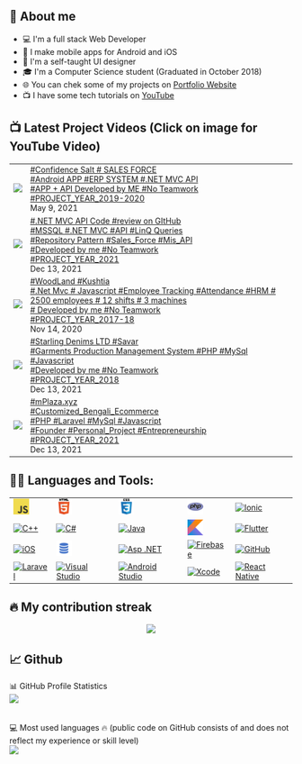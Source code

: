 <!-- <a href="#"><img width="100%" height="auto" src="https://i.imgur.com/iXuL1HG.png" height="175px"/></a>

<h3 align="center">Hey there, I'm <a href="https://KhanSonet.github.io/">Khan Sonet</a>
<img src="https://media.giphy.com/media/hvRJCLFzcasrR4ia7z/giphy.gif" width="28"> <img src="https://emojis.slackmojis.com/emojis/images/1531849430/4246/blob-sunglasses.gif?1531849430" width="28"/></h3> -->

## 📖  About me

* 💻 I'm a full stack Web Developer
* 📱 I make mobile apps for Android and iOS
* 🎨 I'm a self-taught UI designer
* 🎓 I'm a Computer Science student (Graduated in October 2018)
* 🌐 You can chek some of my projects on [Portfolio Website](https://KhanSonet.github.io)
* 📺 I have some tech tutorials on [YouTube](https://www.youtube.com/channel/UCEAtqzTMaAEFURvXK8Y64rg)

## 📺 Latest Project Videos (Click on image for YouTube Video)


<table>
<tbody>
<tr>
<td><a href="https://www.youtube.com/watch?v=210Ni-uDMAw&t=212s"><img width="240px" src="https://i.ytimg.com/vi/210Ni-uDMAw/hqdefault.jpg"></a></td>
<td><a href="https://www.youtube.com/watch?v=210Ni-uDMAw&t=212s"> #Confidence Salt # SALES FORCE <br/>#Android APP #ERP SYSTEM #.NET MVC API 
   <br/>#APP + API Developed by ME #No Teamwork<br/>#PROJECT_YEAR_2019-2020</a><br/>May 9, 2021</td></tr>
<tr>
<td><a href="https://www.youtube.com/watch?v=N0_sJUJqoHQ"><img width="240px" src="https://i9.ytimg.com/vi/N0_sJUJqoHQ/mq2.jpg?sqp=CKjg2o0G&rs=AOn4CLA6Qw-alS2sETQjwSbUVbB5Ssb0IA&retry=4"></a></td>
<td><a href="https://www.youtube.com/watch?v=N0_sJUJqoHQ">#.NET MVC API Code #review on GItHub <br/> #MSSQL #.NET MVC #API #LinQ Queries <br/>#Repository Pattern #Sales_Force #Mis_API<br/>#Developed by me #No Teamwork<br/>#PROJECT_YEAR_2021</a><br/>Dec 13, 2021</td></tr>
<tr>  
<td><a href="https://www.youtube.com/watch?v=v1TrCBV4br8&t=1s"><img width="240px" src="https://i.ytimg.com/vi/v1TrCBV4br8/hqdefault.jpg"></a></td>
<td><a href="https://www.youtube.com/watch?v=v1TrCBV4br8&t=1s">#WoodLand #Kushtia <br/>#.Net Mvc # Javascript #Employee Tracking #Attendance #HRM # 2500 employees # 12 shifts # 3 machines  <br/># Developed by me #No Teamwork<br/>#PROJECT_YEAR_2017-18</a><br/>Nov 14, 2020</td></tr>
<tr>
<td><a href="https://www.youtube.com/watch?v=KY59L-YDiqk&t=40s"><img width="240px" src="https://i9.ytimg.com/vi/KY59L-YDiqk/mq2.jpg?sqp=COi62o0G&rs=AOn4CLARGVqBgFL49BsHHsD0vvRUoEyMag"></a></td>
<td><a href="https://www.youtube.com/watch?v=KY59L-YDiqk&t=40s">#Starling Denims LTD #Savar <br/> #Garments Production Management System #PHP  #MySql #Javascript  <br/>#Developed by me #No Teamwork<br/>#PROJECT_YEAR_2018</a><br/>Dec 13, 2021</td></tr>
   <tr>
<td><a href="https://www.youtube.com/watch?v=Xu3-Xom1uDQ"><img width="240px" src="https://i9.ytimg.com/vi/Xu3-Xom1uDQ/mq3.jpg?sqp=CMjN2o0G&rs=AOn4CLA5fXjYtY-MuT5GyY_MpOAU7F76sQ"></a></td>
<td><a href="https://www.youtube.com/watch?v=Xu3-Xom1uDQ">#mPlaza.xyz <br/>#Customized_Bengali_Ecommerce <br/> #PHP #Laravel #MySql #Javascript  <br/>#Founder #Personal_Project #Entrepreneurship<br/>#PROJECT_YEAR_2021</a><br/>Dec 13, 2021</td></tr>    
</tbody>
</table>


## 👨‍💻 Languages and Tools:

<table>
    <tbody>
        <tr>
            <td><a href="#"><img alt="JavaScript" title="JavaScript" height="28px"
                        src="https://raw.githubusercontent.com/github/explore/80688e429a7d4ef2fca1e82350fe8e3517d3494d/topics/javascript/javascript.png" /></a>
            </td>
            <td><a href="#"><img alt="HTML5" title="HTML5" height="28px"
                        src="https://raw.githubusercontent.com/github/explore/80688e429a7d4ef2fca1e82350fe8e3517d3494d/topics/html/html.png" /></a>
            </td>
            <td><a href="#"><img alt="CSS3" title="CSS3" height="28px"
                        src="https://raw.githubusercontent.com/github/explore/80688e429a7d4ef2fca1e82350fe8e3517d3494d/topics/css/css.png" /></a>
            </td>
            <td><a href="#"><img alt="PHP" title="PHP" height="28px"
                        src="https://raw.githubusercontent.com/github/explore/80688e429a7d4ef2fca1e82350fe8e3517d3494d/topics/php/php.png" /></a>
            </td>
            <td><a href="#"><img alt="Ionic" title="Ionic" height="28px"
                        src="https://simpleicons.org/icons/ionic.svg" /></a>
            </td>
        </tr>
        <tr>
            <td><a href="#"><img alt="C++" title="C++" height="28px"
                        src="https://img.icons8.com/color/48/000000/c-plus-plus-logo.png" /></a></td>
            <td><a href="#"><img alt="C#" title="C#" height="28px"
                        src="https://img.icons8.com/color/48/000000/c-sharp-logo.png" /></a></td>
            <td><a href="#"><img alt="Java" title="Java" height="28px"
                        src="https://img.icons8.com/color/48/000000/java-coffee-cup-logo.png" /></a></td>
            <td><a href="#"><img alt="Kotlin" title="Kotlin" height="28px"
                        src="https://raw.githubusercontent.com/github/explore/80688e429a7d4ef2fca1e82350fe8e3517d3494d/topics/kotlin/kotlin.png" /></a>
            </td>
            <td><a href="#"><img alt="Flutter" title="Flutter" height="28px"
                        src="https://img.icons8.com/color/48/000000/flutter.png" /></a></td>
        </tr>
        <tr>
            <td><a href="#"><img alt="iOS" title="iOS" height="28px"
                        src="https://simpleicons.org/icons/apple.svg" /></a>
            </td>
            <td><a href="#"><img alt="SQL" title="SQL" height="28px"
                        src="https://raw.githubusercontent.com/github/explore/80688e429a7d4ef2fca1e82350fe8e3517d3494d/topics/sql/sql.png" /></a>
            </td>
            <td><a href="#"><img alt="Asp .NET" title="Asp .NET" height="28px"
                        src="https://img.icons8.com/color/48/000000/visual-studio-2019.png" /></a></td>
            <td><a href="#"><img alt="Firebase" title="Firebase" height="28px"
                        src="https://simpleicons.org/icons/firebase.svg" /></a></td>
            <td><a href="#"><img alt="GitHub" title="GitHub" height="28px"
                        src="https://i.imgur.com/DZgetVv.png" /></a>
            </td>
        </tr>
        <tr>
            <td><a href="#"><img alt="Laravel" title="Laravel" height="28px"
                        src="https://simpleicons.org/icons/laravel.svg" /></a>
            </td>
            <td><a href="#"><img alt="Visual Studio" title="Visual Studio Code" height="28px"
                        src="https://img.icons8.com/fluent/48/000000/visual-studio-code-2019.png" /></a></td>
            <td><a href="#"><img alt="Android Studio" title="Android Studio" height="28px"
                        src="https://i.imgur.com/6nJGNMN.png" /></a></td>
            <td><a href="#"><img alt="Xcode" title="Xcode" height="28px"
                        src="https://simpleicons.org/icons/xcode.svg" /></a></td>
            <td><a href="#"><img alt="React Native" title="React Native" height="28px"
                        src="https://simpleicons.org/icons/react.svg" /></a></td>
        </tr>
    </tbody>
</table>



## 🔥  My contribution streak

<p align="center">
    <img src="https://github-readme-streak-stats.herokuapp.com/?user=KhanSonet#version3"/>
</p>

## 📈  Github

📊   GitHub Profile Statistics
  <br/>
  <a href="https://github.com/anuraghazra/github-readme-stats"><img src="https://github-readme-stats.vercel.app/api?username=KhanSonet&show_icons=true&count_private=true&hide=" /></a>

<br/>
  💻   Most used languages 🔥 (public code on GitHub consists of and does not reflect my experience or skill level)
  <br/>
  <img src="https://github-readme-stats.vercel.app/api/top-langs/?username=KhanSonet&layout=compact)"/>
  <br/>








